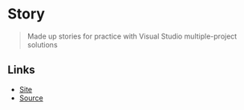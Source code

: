 # Story

> Made up stories for practice with Visual Studio multiple-project solutions

## Links

- [Site]()
- [Source](https://github.com/profcase/Story)

